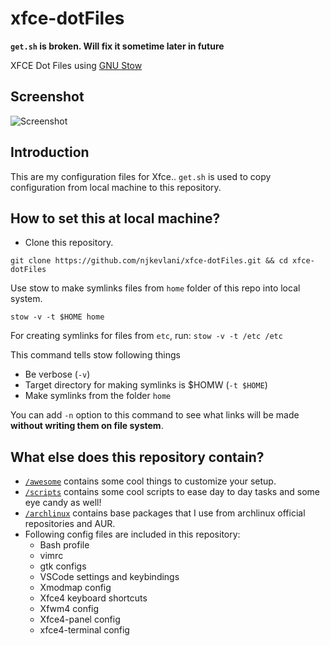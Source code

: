 # xfce-dotFiles
**`get.sh` is broken. Will fix it sometime later in future**

XFCE Dot Files using [GNU Stow](https://www.gnu.org/software/stow/)

## Screenshot
![Screenshot](https://raw.githubusercontent.com/njkevlani/xfce-dotFiles/master/images/Scrot.png)

## Introduction
This are my configuration files for Xfce.. `get.sh` is used to copy configuration from local machine to this repository.

## How to set this at local machine?
- Clone this repository.

`git clone https://github.com/njkevlani/xfce-dotFiles.git && cd xfce-dotFiles`

Use stow to make symlinks files from `home` folder of this repo into local system.

`stow -v -t $HOME home`

For creating symlinks for files from `etc`, run:
`stow -v -t /etc /etc`

This command tells stow following things
  - Be verbose (`-v`)
  - Target directory for making symlinks is $HOMW (`-t $HOME`)
  - Make symlinks from the folder `home`

You can add `-n` option to this command to see what links will be made **without writing them on file system**.

## What else does this repository contain?

- [`/awesome`](https://github.com/njkevlani/xfce-dotFiles/tree/master/awesome) contains some cool things to customize your setup.
- [`/scripts`](https://github.com/njkevlani/xfce-dotFiles/tree/master/scripts) contains some cool scripts to ease day to day tasks and some eye candy as well!
- [`/archlinux`](https://github.com/njkevlani/xfce-dotFiles/tree/master/archlinux) contains base packages that I use from archlinux official repositories and AUR.
- Following config files are included in this repository:
  - Bash profile
  - vimrc
  - gtk configs
  - VSCode settings and keybindings
  - Xmodmap config
  - Xfce4 keyboard shortcuts
  - Xfwm4 config
  - Xfce4-panel config
  - xfce4-terminal config
